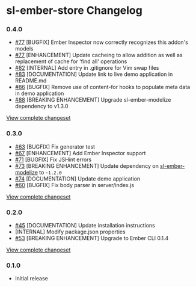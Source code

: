 # sl-ember-store Changelog

### 0.4.0

* [#77](https://github.com/softlayer/sl-ember-store/pull/77) [BUGFIX] Ember Inspector now correctly recognizes this addon's models
* [#77](https://github.com/softlayer/sl-ember-store/pull/77) [ENHANCEMENT] Update cacheing to allow addition as well as replacement of cache for 'find all' operations
* [#82](https://github.com/softlayer/sl-ember-store/pull/82) [INTERNAL] Add entry in .gitignore for Vim swap files
* [#83](https://github.com/softlayer/sl-ember-store/pull/83) [DOCUMENTATION] Update link to live demo application in README.md
* [#86](https://github.com/softlayer/sl-ember-store/pull/86) [BUGFIX] Remove use of content-for hooks to populate meta data in demo application
* [#88](https://github.com/softlayer/sl-ember-store/pull/88) [BREAKING ENHANCEMENT] Upgrade sl-ember-modelize dependency to v1.3.0

[View complete changeset](https://github.com/softlayer/sl-ember-store/compare/v0.3.0...v0.4.0)

### 0.3.0

* [#63](https://github.com/softlayer/sl-ember-store/pull/63) [BUGFIX] Fix generator test
* [#67](https://github.com/softlayer/sl-ember-store/pull/67) [ENHANCEMENT] Add Ember Inspector support
* [#71](https://github.com/softlayer/sl-ember-store/pull/71) [BUGFIX] Fix JSHint errors
* [#73](https://github.com/softlayer/sl-ember-store/pull/73) [BREAKING ENHANCEMENT] Update dependency on [sl-ember-modelize](https://github.com/softlayer/sl-ember-modelize) to `~1.2.0`
* [#74](https://github.com/softlayer/sl-ember-store/pull/74) [DOCUMENTATION] Update demo application
* [#60](https://github.com/softlayer/sl-ember-store/issues/60) [BUGFIX] Fix body parser in server/index.js

[View complete changeset](https://github.com/softlayer/sl-ember-store/compare/v0.2.0...v0.3.0)

### 0.2.0

* [#45](https://github.com/softlayer/sl-ember-store/pull/45) [DOCUMENTATION] Update installation instructions
* [INTERNAL] Modify package.json properties
* [#53](https://github.com/softlayer/sl-ember-store/pull/53) [BREAKING ENHANCEMENT] Upgrade to Ember CLI 0.1.4

[View complete changeset](https://github.com/softlayer/sl-ember-store/compare/v0.1.0...v0.2.0)

### 0.1.0

* Initial release